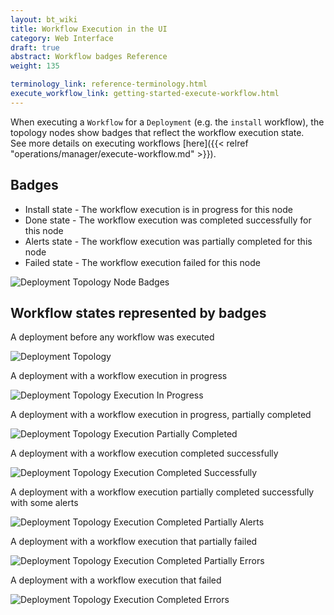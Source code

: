 ```yaml
---
layout: bt_wiki
title: Workflow Execution in the UI
category: Web Interface
draft: true
abstract: Workflow badges Reference
weight: 135

terminology_link: reference-terminology.html
execute_workflow_link: getting-started-execute-workflow.html
---
```



When executing a `Workflow` for a `Deployment` (e.g. the `install` workflow), the topology nodes show badges that reflect the workflow execution state.<br/>
See more details on executing workflows [here]({{< relref "operations/manager/execute-workflow.md" >}}).<br/>

## Badges

* Install state - The workflow execution is in progress for this node
* Done state - The workflow execution was completed successfully for this node
* Alerts state - The workflow execution was partially completed for this node
* Failed state - The workflow execution failed for this node

![Deployment Topology Node Badges]( /images/ui/ui-deployment-topology-badges.png )

## Workflow states represented by badges
A deployment before any workflow was executed

![Deployment Topology]( /images/ui/ui-deployment-topology-1.png )

A deployment with a workflow execution in progress

![Deployment Topology Execution In Progress]( /images/ui/ui-deployment-topology-2.png )

A deployment with a workflow execution in progress, partially completed

![Deployment Topology Execution Partially Completed]( /images/ui/ui-deployment-topology-3.png )

A deployment with a workflow execution completed successfully

![Deployment Topology Execution Completed Successfully]( /images/ui/ui-deployment-topology-4.png )

A deployment with a workflow execution partially completed successfully with some alerts

![Deployment Topology Execution Completed Partially Alerts]( /images/ui/ui-deployment-topology-5.png )

A deployment with a workflow execution that partially failed

![Deployment Topology Execution Completed Partially Errors]( /images/ui/ui-deployment-topology-6.png )

A deployment with a workflow execution that failed

![Deployment Topology Execution Completed Errors]( /images/ui/ui-deployment-topology-7.png )

